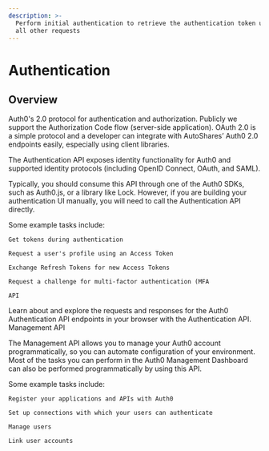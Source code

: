 ```yaml
---
description: >-
  Perform initial authentication to retrieve the authentication token used in
  all other requests
---
```




# Authentication


## Overview

Auth0's 2.0 protocol for authentication and authorization. Publicly we
support the Authorization Code flow (server-side application). OAuth 2.0 is
a simple protocol and a developer can integrate with AutoShares’ Auth0 2.0
endpoints easily, especially using client libraries.

The Authentication API exposes identity functionality for Auth0 and supported identity protocols (including OpenID Connect, OAuth, and SAML).

Typically, you should consume this API through one of the Auth0 SDKs, such as Auth0.js, or a library like Lock. However, if you are building your authentication UI manually, you will need to call the Authentication API directly.

Some example tasks include:

    Get tokens during authentication

    Request a user's profile using an Access Token

    Exchange Refresh Tokens for new Access Tokens

    Request a challenge for multi-factor authentication (MFA

    API

Learn about and explore the requests and responses for the Auth0 Authentication API endpoints in your browser with the Authentication API.
Management API

The Management API allows you to manage your Auth0 account programmatically, so you can automate configuration of your environment. Most of the tasks you can perform in the Auth0 Management Dashboard can also be performed programmatically by using this API.

Some example tasks include:

    Register your applications and APIs with Auth0

    Set up connections with which your users can authenticate

    Manage users

    Link user accounts
